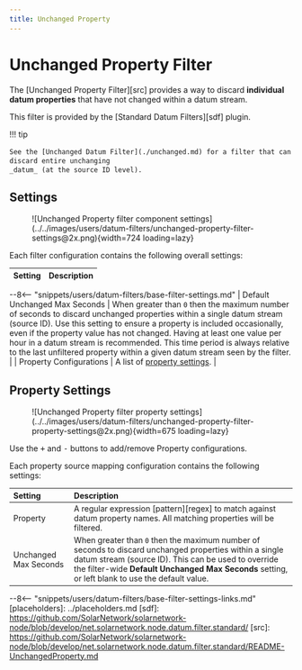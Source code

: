 ```yaml
---
title: Unchanged Property
---
```

# Unchanged Property Filter

The [Unchanged Property Filter][src] provides a way to discard **individual datum properties** that
have not changed within a datum stream.

This filter is provided by the [Standard Datum Filters][sdf] plugin.

!!! tip

	See the [Unchanged Datum Filter](./unchanged.md) for a filter that can discard entire unchanging
	_datum_ (at the source ID level).

## Settings

<figure markdown>
  ![Unchanged Property filter component settings](../../images/users/datum-filters/unchanged-property-filter-settings@2x.png){width=724 loading=lazy}
</figure>

Each filter configuration contains the following overall settings:

| Setting            | Description |
|:-------------------|:------------|
--8<-- "snippets/users/datum-filters/base-filter-settings.md"
| Default Unchanged Max Seconds | When greater than `0` then the maximum number of seconds to discard unchanged properties within a single datum stream (source ID). Use this setting to ensure a property is included occasionally, even if the property value has not changed. Having at least one value per hour in a datum stream is recommended. This time period is always relative to the last unfiltered property within a given datum stream seen by the filter. |
| Property Configurations | A list of [property settings](#property-settings). |

## Property Settings

<figure markdown>
  ![Unchanged Property filter property settings](../../images/users/datum-filters/unchanged-property-filter-property-settings@2x.png){width=675 loading=lazy}
</figure>

Use the <kbd>+</kbd> and <kbd>-</kbd> buttons to add/remove Property configurations.

Each property source mapping configuration contains the following settings:

| Setting   | Description |
|:----------|:------------|
| Property           | A regular expression [pattern][regex] to match against datum property names. All matching properties will be filtered. |
| Unchanged Max Seconds | When greater than `0` then the maximum number of seconds to discard unchanged properties within a single datum stream (source ID). This can be used to override the filter-wide **Default Unchanged Max Seconds** setting, or left blank to use the default value. |

--8<-- "snippets/users/datum-filters/base-filter-settings-links.md"
[placeholders]: ../placeholders.md
[sdf]: https://github.com/SolarNetwork/solarnetwork-node/blob/develop/net.solarnetwork.node.datum.filter.standard/
[src]: https://github.com/SolarNetwork/solarnetwork-node/blob/develop/net.solarnetwork.node.datum.filter.standard/README-UnchangedProperty.md
